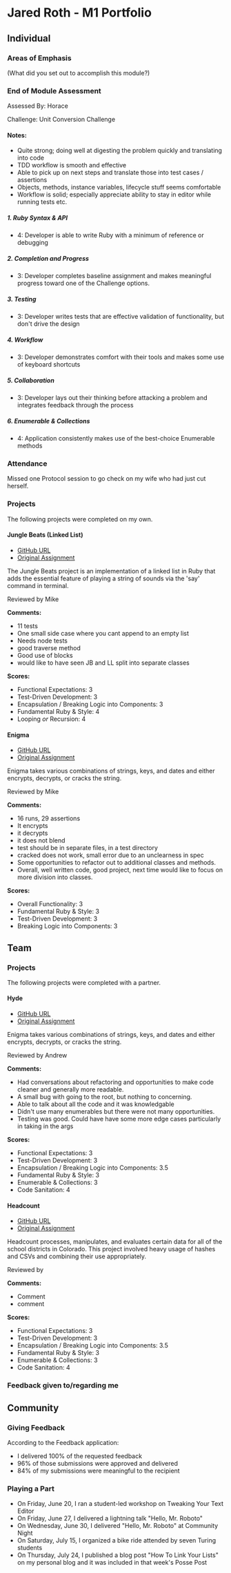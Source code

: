 # Jared Roth - M1 Portfolio

## Individual

### Areas of Emphasis

(What did you set out to accomplish this module?)

### End of Module Assessment

Assessed By: Horace

Challenge: Unit Conversion Challenge

#### Notes:

* Quite strong; doing well at digesting the problem quickly and translating into code
* TDD workflow is smooth and effective
* Able to pick up on next steps and translate those into test cases / assertions
* Objects, methods, instance variables, lifecycle stuff seems comfortable
* Workflow is solid; especially appreciate ability to stay in editor while running tests etc.

##### 1. Ruby Syntax & API

* 4: Developer is able to write Ruby with a minimum of reference or debugging

##### 2. Completion and Progress

* 3: Developer completes baseline assignment and makes meaningful progress toward one of the Challenge options.

##### 3. Testing

* 3: Developer writes tests that are effective validation of functionality, but don't drive the design

##### 4. Workflow

* 3: Developer demonstrates comfort with their tools and makes some use of keyboard shortcuts

##### 5. Collaboration

* 3: Developer lays out their thinking before attacking a problem and integrates feedback through the process

##### 6. Enumerable & Collections

* 4: Application consistently makes use of the best-choice Enumerable methods

### Attendance

Missed one Protocol session to go check on my wife who had just cut herself.

### Projects

The following projects were completed on my own.

#### Jungle Beats (Linked List)

* [GitHub URL](http://github.com/JaredRoth/jungle-beats.git)
* [Original Assignment](http://github.com/turingschool/curriculum/blob/master/source/projects/jungle_beat.markdown)

The Jungle Beats project is an implementation of a linked list in Ruby that adds the essential feature of playing a string of sounds via the 'say' command in terminal.

Reviewed by Mike

__Comments:__

* 11 tests
* One small side case where you cant append to an empty list
* Needs node tests
* good traverse method
* Good use of blocks
* would like to have seen JB and LL split into separate classes

__Scores:__

* Functional Expectations: 3
* Test-Driven Development: 3
* Encapsulation / Breaking Logic into Components: 3
* Fundamental Ruby & Style: 4
* Looping *or* Recursion: 4

#### Enigma

* [GitHub URL](http://github.com/JaredRoth/enigma.git)
* [Original Assignment](http://github.com/turingschool/curriculum/blob/master/source/projects/enigma.markdown)

Enigma takes various combinations of strings, keys, and dates and either encrypts, decrypts, or cracks the string.

Reviewed by Mike

__Comments:__

* 16 runs, 29 assertions
* It encrypts
* it decrypts
* it does not blend
* test should be in separate files, in a test directory
* cracked does not work, small error due to an unclearness in spec
* Some opportunities to refactor out to additional classes and methods.
* Overall, well written code, good project, next time would like to focus on more division into classes.

__Scores:__

* Overall Functionality: 3
* Fundamental Ruby & Style: 3
* Test-Driven Development: 3
* Breaking Logic into Components: 3

## Team

### Projects

The following projects were completed with a partner.

#### Hyde

* [GitHub URL](http://github.com/JaredRoth/hyde.git)
* [Original Assignment](http://github.com/turingschool/curriculum/blob/master/source/projects/hyde/index.markdown)

Enigma takes various combinations of strings, keys, and dates and either encrypts, decrypts, or cracks the string.

Reviewed by Andrew

__Comments:__

* Had conversations about refactoring and opportunities to make code cleaner and generally more readable.
* A small bug with going to the root, but nothing to concerning.
* Able to talk about all the code and it was knowledgable
* Didn't use many enumerables but there were not many opportunities.
* Testing was good. Could have have some more edge cases particularly in taking in the args

__Scores:__

* Functional Expectations: 3
* Test-Driven Development: 3
* Encapsulation / Breaking Logic into Components: 3.5
* Fundamental Ruby & Style: 3
* Enumerable & Collections: 3
* Code Sanitation: 4

#### Headcount

* [GitHub URL]()
* [Original Assignment]()

Headcount processes, manipulates, and evaluates certain data for all of the school districts in Colorado. This project involved heavy usage of hashes and CSVs and combining their use appropriately.

Reviewed by

__Comments:__

* Comment
* comment

__Scores:__

* Functional Expectations: 3
* Test-Driven Development: 3
* Encapsulation / Breaking Logic into Components: 3.5
* Fundamental Ruby & Style: 3
* Enumerable & Collections: 3
* Code Sanitation: 4

### Feedback given to/regarding me

## Community

### Giving Feedback

According to the Feedback application:

* I delivered 100% of the requested feedback
* 96% of those submissions were approved and delivered
* 84% of my submissions were meaningful to the recipient

### Playing a Part

* On Friday, June 20, I ran a student-led workshop on Tweaking Your Text Editor
* On Friday, June 27, I delivered a lightning talk "Hello, Mr. Roboto"
* On Wednesday, June 30, I delivered "Hello, Mr. Roboto" at Community Night
* On Saturday, July 15, I organized a bike ride attended by seven Turing students
* On Thursday, July 24, I published a blog post "How To Link Your Lists" on my
personal blog and it was included in that week's Posse Post
